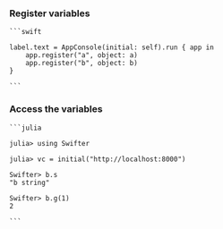 ### Register variables

    ```swift

    label.text = AppConsole(initial: self).run { app in
        app.register("a", object: a)
        app.register("b", object: b)
    }

    ```



### Access the variables

    ```julia

    julia> using Swifter

    julia> vc = initial("http://localhost:8000")

    Swifter> b.s
    "b string"

    Swifter> b.g(1)
    2

    ```